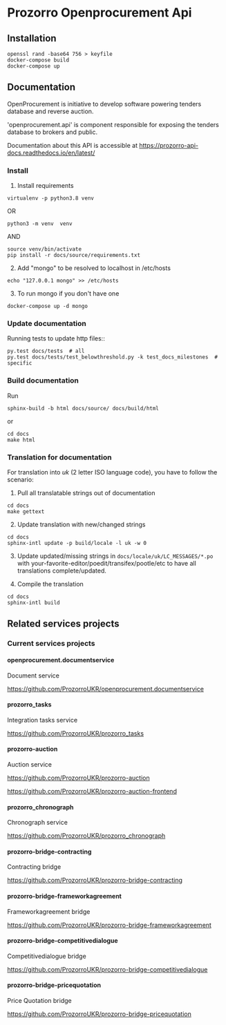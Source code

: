 # Prozorro Openprocurement Api



## Installation

```
openssl rand -base64 756 > keyfile
docker-compose build
docker-compose up
```

## Documentation

OpenProcurement is initiative to develop software 
powering tenders database and reverse auction.

'openprocurement.api' is component responsible for 
exposing the tenders database to brokers and public.

Documentation about this API is accessible at
https://prozorro-api-docs.readthedocs.io/en/latest/

### Install

1. Install requirements

```
virtualenv -p python3.8 venv
```

OR
```commandline
python3 -m venv  venv
```

AND
```
source venv/bin/activate
pip install -r docs/source/requirements.txt
```


2. Add "mongo" to be resolved to localhost in /etc/hosts

```
echo "127.0.0.1 mongo" >> /etc/hosts
```

3. To run mongo if you don't have one

```
docker-compose up -d mongo
```

### Update documentation

Running tests to update http files::

```
py.test docs/tests  # all
py.test docs/tests/test_belowthreshold.py -k test_docs_milestones  # specific
```

### Build documentation

Run

```
sphinx-build -b html docs/source/ docs/build/html
```

or

```
cd docs
make html
```

### Translation for documentation

For translation into *uk* (2 letter ISO language code), you have to follow the scenario:

1. Pull all translatable strings out of documentation

```
cd docs
make gettext
```

2. Update translation with new/changed strings

```
cd docs
sphinx-intl update -p build/locale -l uk -w 0
```

3. Update updated/missing strings in `docs/locale/uk/LC_MESSAGES/*.po` with your-favorite-editor/poedit/transifex/pootle/etc to have all translations complete/updated.

4. Compile the translation

```
cd docs
sphinx-intl build
```


## Related services projects

### Current services projects

#### openprocurement.documentservice

Document service

https://github.com/ProzorroUKR/openprocurement.documentservice

#### prozorro_tasks

Integration tasks service

https://github.com/ProzorroUKR/prozorro_tasks

#### prozorro-auction

Auction service

https://github.com/ProzorroUKR/prozorro-auction

https://github.com/ProzorroUKR/prozorro-auction-frontend

#### prozorro_chronograph

Chronograph service

https://github.com/ProzorroUKR/prozorro_chronograph

#### prozorro-bridge-contracting

Contracting bridge

https://github.com/ProzorroUKR/prozorro-bridge-contracting

#### prozorro-bridge-frameworkagreement

Frameworkagreement bridge

https://github.com/ProzorroUKR/prozorro-bridge-frameworkagreement

#### prozorro-bridge-competitivedialogue

Competitivedialogue bridge

https://github.com/ProzorroUKR/prozorro-bridge-competitivedialogue

#### prozorro-bridge-pricequotation

Price Quotation bridge

https://github.com/ProzorroUKR/prozorro-bridge-pricequotation
